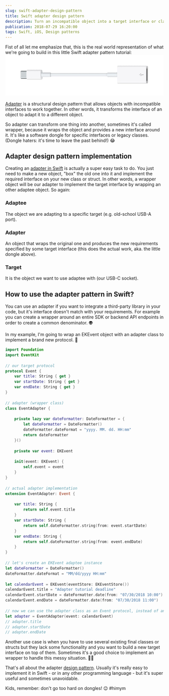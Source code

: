 ```yaml
---
slug: swift-adapter-design-pattern
title: Swift adapter design pattern
description: Turn an incompatible object into a target interface or class by using a real world example and the adapter design pattern in Swift.
publication: 2018-07-29 16:20:00
tags: Swift, iOS, Design patterns
---
```


Fist of all let me emphasize that, this is the real world representation of what we're going to build in this little Swift adapter pattern tutorial:
![Picture of a USB Adapter](usb-adapter.jpg)

[Adapter](https://en.wikipedia.org/wiki/Adapter_pattern) is a structural design pattern that allows objects with incompatible interfaces to work together. In other words, it transforms the interface of an object to adapt it to a different object.

So adapter can transform one thing into another, sometimes it's called wrapper, because it wraps the object and provides a new interface around it. It's like a software dongle for specific interfaces or legacy classes. (Dongle haters: it's time to leave the past behind!) 😂

## Adapter design pattern implementation

Creating an [adapter in Swift](https://medium.com/swiftworld/swift-world-design-patterns-adapter-3e09fc6fd100) is actually a super easy task to do. You just need to make a new object, "box" the old one into it and implement the required interface on your new class or struct. In other words, a wrapper object will be our adapter to implement the target interface by wrapping an other adaptee object. So again:

### Adaptee

The object we are adapting to a specific target (e.g. old-school USB-A port).

### Adapter

An object that wraps the original one and produces the new requirements specified by some target interface (this does the actual work, aka. the little dongle above).

### Target

It is the object we want to use adaptee with (our USB-C socket).

## How to use the adapter pattern in Swift?

You can use an adapter if you want to integrate a third-party library in your code, but it's interface doesn't match with your requirements. For example you can create a wrapper around an entire SDK or backend API endpoints in order to create a common denominator. 👽

In my example, I'm going to wrap an EKEvent object with an adapter class to implement a brand new protocol. 📆

```swift
import Foundation
import EventKit

// our target protocol
protocol Event {
    var title: String { get }
    var startDate: String { get }
    var endDate: String { get }
}

// adapter (wrapper class)
class EventAdapter {

    private lazy var dateFormatter: DateFormatter = {
        let dateFormatter = DateFormatter()
        dateFormatter.dateFormat = "yyyy. MM. dd. HH:mm"
        return dateFormatter
    }()

    private var event: EKEvent

    init(event: EKEvent) {
        self.event = event
    }
}

// actual adapter implementation
extension EventAdapter: Event {

    var title: String {
        return self.event.title
    }
    var startDate: String {
        return self.dateFormatter.string(from: event.startDate)
    }
    var endDate: String {
        return self.dateFormatter.string(from: event.endDate)
    }
}

// let's create an EKEvent adaptee instance
let dateFormatter = DateFormatter()
dateFormatter.dateFormat = "MM/dd/yyyy HH:mm"

let calendarEvent = EKEvent(eventStore: EKEventStore())
calendarEvent.title = "Adapter tutorial deadline"
calendarEvent.startDate = dateFormatter.date(from: "07/30/2018 10:00")
calendarEvent.endDate = dateFormatter.date(from: "07/30/2018 11:00")

// now we can use the adapter class as an Event protocol, instead of an EKEvent
let adapter = EventAdapter(event: calendarEvent)
// adapter.title
// adapter.startDate
// adapter.endDate
```

Another use case is when you have to use several existing final classes or structs but they lack some functionality and you want to build a new target interface on top of them. Sometimes it's a good choice to implement an wrapper to handle this messy situation. 🤷‍♂️

That's all about the adapter [design pattern](https://rubygarage.org/blog/swift-design-patterns). Usually it's really easy to implement it in Swift - or in any other programming language - but it's super useful and sometimes unavoidable. 

Kids, remember: don't go too hard on dongles! 😉 #himym
